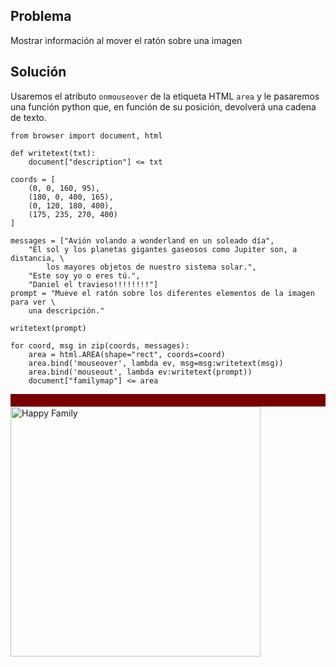 Problema
--------

Mostrar información al mover el ratón sobre una imagen


Solución
--------

Usaremos el atributo `onmouseover` de la etiqueta HTML `area` y le pasaremos una función python que, en función de su posición, devolverá una cadena de texto.


```exec_on_load
from browser import document, html

def writetext(txt):
    document["description"] <= txt

coords = [
    (0, 0, 160, 95),
    (180, 0, 400, 165),
    (0, 120, 180, 400),
    (175, 235, 270, 400)
]

messages = ["Avión volando a wonderland en un soleado día",
    "El sol y los planetas gigantes gaseosos como Jupiter son, a distancia, \
        los mayores objetos de nuestro sistema solar.",
    "Este soy yo o eres tú.",
    "Daniel el travieso!!!!!!!!"]
prompt = "Mueve el ratón sobre los diferentes elementos de la imagen para ver \
    una descripción."

writetext(prompt)

for coord, msg in zip(coords, messages):
    area = html.AREA(shape="rect", coords=coord)
    area.bind('mouseover', lambda ev, msg=msg:writetext(msg))
    area.bind('mouseout', lambda ev:writetext(prompt))
    document["familymap"] <= area
```

<div id="description" style="background-color:#700;padding:10px;color:#FFF;"></div>


<img src="/static_doc/images/imagemap_example.png" width ="400" height ="400" alt="Happy Family" usemap="#familymap" />

<map name="familymap" id="familymap">
</map>
